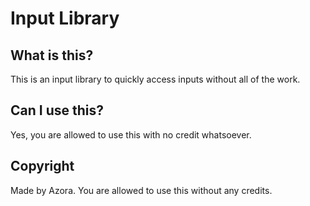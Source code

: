 # Input Library

## What is this?
This is an input library to quickly access inputs without all of the work.

## Can I use this?
Yes, you are allowed to use this with no credit whatsoever.

## Copyright
Made by Azora. You are allowed to use this without any credits.
